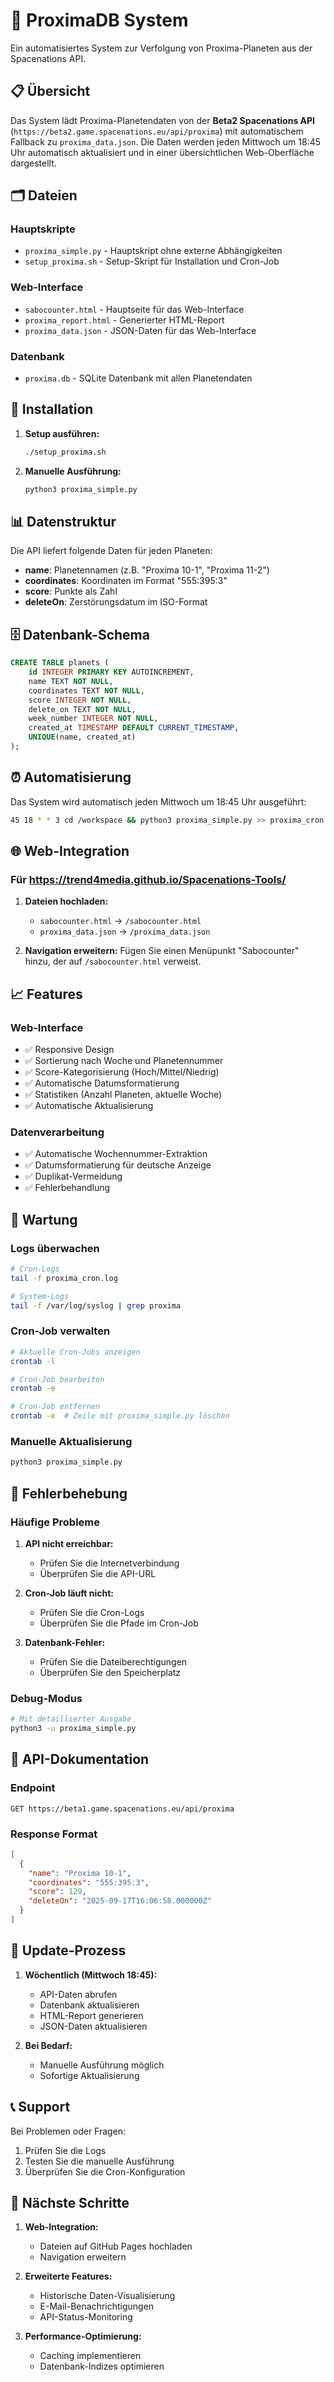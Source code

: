 # 🌌 ProximaDB System

Ein automatisiertes System zur Verfolgung von Proxima-Planeten aus der Spacenations API.

## 📋 Übersicht

Das System lädt Proxima-Planetendaten von der **Beta2 Spacenations API** (`https://beta2.game.spacenations.eu/api/proxima`) mit automatischem Fallback zu `proxima_data.json`. Die Daten werden jeden Mittwoch um 18:45 Uhr automatisch aktualisiert und in einer übersichtlichen Web-Oberfläche dargestellt.

## 🗂️ Dateien

### Hauptskripte
- `proxima_simple.py` - Hauptskript ohne externe Abhängigkeiten
- `setup_proxima.sh` - Setup-Skript für Installation und Cron-Job

### Web-Interface
- `sabocounter.html` - Hauptseite für das Web-Interface
- `proxima_report.html` - Generierter HTML-Report
- `proxima_data.json` - JSON-Daten für das Web-Interface

### Datenbank
- `proxima.db` - SQLite Datenbank mit allen Planetendaten

## 🚀 Installation

1. **Setup ausführen:**
   ```bash
   ./setup_proxima.sh
   ```

2. **Manuelle Ausführung:**
   ```bash
   python3 proxima_simple.py
   ```

## 📊 Datenstruktur

Die API liefert folgende Daten für jeden Planeten:
- **name**: Planetennamen (z.B. "Proxima 10-1", "Proxima 11-2")
- **coordinates**: Koordinaten im Format "555:395:3"
- **score**: Punkte als Zahl
- **deleteOn**: Zerstörungsdatum im ISO-Format

## 🗄️ Datenbank-Schema

```sql
CREATE TABLE planets (
    id INTEGER PRIMARY KEY AUTOINCREMENT,
    name TEXT NOT NULL,
    coordinates TEXT NOT NULL,
    score INTEGER NOT NULL,
    delete_on TEXT NOT NULL,
    week_number INTEGER NOT NULL,
    created_at TIMESTAMP DEFAULT CURRENT_TIMESTAMP,
    UNIQUE(name, created_at)
);
```

## ⏰ Automatisierung

Das System wird automatisch jeden Mittwoch um 18:45 Uhr ausgeführt:
```bash
45 18 * * 3 cd /workspace && python3 proxima_simple.py >> proxima_cron.log 2>&1
```

## 🌐 Web-Integration

### Für https://trend4media.github.io/Spacenations-Tools/

1. **Dateien hochladen:**
   - `sabocounter.html` → `/sabocounter.html`
   - `proxima_data.json` → `/proxima_data.json`

2. **Navigation erweitern:**
   Fügen Sie einen Menüpunkt "Sabocounter" hinzu, der auf `/sabocounter.html` verweist.

## 📈 Features

### Web-Interface
- ✅ Responsive Design
- ✅ Sortierung nach Woche und Planetennummer
- ✅ Score-Kategorisierung (Hoch/Mittel/Niedrig)
- ✅ Automatische Datumsformatierung
- ✅ Statistiken (Anzahl Planeten, aktuelle Woche)
- ✅ Automatische Aktualisierung

### Datenverarbeitung
- ✅ Automatische Wochennummer-Extraktion
- ✅ Datumsformatierung für deutsche Anzeige
- ✅ Duplikat-Vermeidung
- ✅ Fehlerbehandlung

## 🔧 Wartung

### Logs überwachen
```bash
# Cron-Logs
tail -f proxima_cron.log

# System-Logs
tail -f /var/log/syslog | grep proxima
```

### Cron-Job verwalten
```bash
# Aktuelle Cron-Jobs anzeigen
crontab -l

# Cron-Job bearbeiten
crontab -e

# Cron-Job entfernen
crontab -e  # Zeile mit proxima_simple.py löschen
```

### Manuelle Aktualisierung
```bash
python3 proxima_simple.py
```

## 🐛 Fehlerbehebung

### Häufige Probleme

1. **API nicht erreichbar:**
   - Prüfen Sie die Internetverbindung
   - Überprüfen Sie die API-URL

2. **Cron-Job läuft nicht:**
   - Prüfen Sie die Cron-Logs
   - Überprüfen Sie die Pfade im Cron-Job

3. **Datenbank-Fehler:**
   - Prüfen Sie die Dateiberechtigungen
   - Überprüfen Sie den Speicherplatz

### Debug-Modus
```bash
# Mit detaillierter Ausgabe
python3 -u proxima_simple.py
```

## 📝 API-Dokumentation

### Endpoint
```
GET https://beta1.game.spacenations.eu/api/proxima
```

### Response Format
```json
[
  {
    "name": "Proxima 10-1",
    "coordinates": "555:395:3",
    "score": 129,
    "deleteOn": "2025-09-17T16:06:58.000000Z"
  }
]
```

## 🔄 Update-Prozess

1. **Wöchentlich (Mittwoch 18:45):**
   - API-Daten abrufen
   - Datenbank aktualisieren
   - HTML-Report generieren
   - JSON-Daten aktualisieren

2. **Bei Bedarf:**
   - Manuelle Ausführung möglich
   - Sofortige Aktualisierung

## 📞 Support

Bei Problemen oder Fragen:
1. Prüfen Sie die Logs
2. Testen Sie die manuelle Ausführung
3. Überprüfen Sie die Cron-Konfiguration

## 🎯 Nächste Schritte

1. **Web-Integration:**
   - Dateien auf GitHub Pages hochladen
   - Navigation erweitern

2. **Erweiterte Features:**
   - Historische Daten-Visualisierung
   - E-Mail-Benachrichtigungen
   - API-Status-Monitoring

3. **Performance-Optimierung:**
   - Caching implementieren
   - Datenbank-Indizes optimieren
